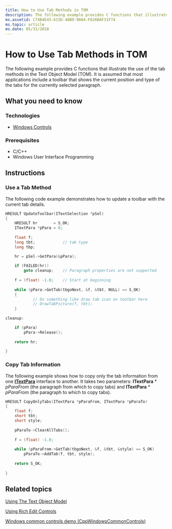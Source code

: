```yaml
---
title: How to Use Tab Methods in TOM
description: The following example provides C functions that illustrate the use of the tab methods in the Text Object Model (TOM).
ms.assetid: C74B4E43-615D-48B9-9884-F626BAF31F74
ms.topic: article
ms.date: 05/31/2018
---
```


# How to Use Tab Methods in TOM

The following example provides C functions that illustrate the use of the tab methods in the Text Object Model (TOM). It is assumed that most applications include a toolbar that shows the current position and type of the tabs for the currently selected paragraph.

## What you need to know

### Technologies

-   [Windows Controls](window-controls.md)

### Prerequisites

-   C/C++
-   Windows User Interface Programming

## Instructions

### Use a Tab Method

The following code example demonstrates how to update a toolbar with the current tab details.


```C++
HRESULT UpdateToolbar(ITextSelection *pSel)
{
    HRESULT hr       = S_OK;        
    ITextPara *pPara = 0;
    
    float f;
    long tbt;            // tab type
    long tbp;

    hr = pSel->GetPara(&pPara);
    
    if (FAILED(hr))
        goto cleanup;    // Paragraph properties are not supported
    
    f = (float) -1.0;    // Start at beginning
    
    while (pPara->GetTab(tbgoNext, &f, &tbt, NULL) == S_OK)
    {
            // Do something like draw tab icon on toolbar here
            // DrawTabPicture(f, tbt);
    }
    
cleanup:

    if (pPara)
        pPara->Release();
        
    return hr;
    
}
```



### Copy Tab Information

The following example shows how to copy only the tab information from one [**ITextPara**](/windows/desktop/api/Tom/nn-tom-itextpara) interface to another. It takes two parameters: **ITextPara** \* *pParaFrom* (the paragraph from which to copy tabs) and **ITextPara** \* *pParaFrom* (the paragraph to which to copy tabs).


```C++
HRESULT CopyOnlyTabs(ITextPara *pParaFrom, ITextPara *pParaTo)
{
    float f;
    short tbt;
    short style;
     
    pParaTo->ClearAllTabs();
    
    f = (float) -1.0;
    
    while (pParaFrom->GetTab(tbgoNext, &f, &tbt, &style) == S_OK)
        pParaTo->AddTab(f, tbt, style);
        
    return S_OK;                
    
}
```



## Related topics

<dl> <dt>

[Using The Text Object Model](using-the-text-object-model.md)
</dt> <dt>

[Using Rich Edit Controls](using-rich-edit-controls.md)
</dt> <dt>

[Windows common controls demo (CppWindowsCommonControls)](https://code.msdn.microsoft.com/CppWindowsCommonControls-9ea0de64)
</dt> </dl>

 

 




